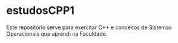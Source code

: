 # estudosCPP1
Este repositório serve para exercitar C++ e conceitos de Sistemas Operacionais que aprendi na Faculdade.
